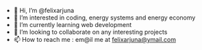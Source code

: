 - 👋 Hi, I’m @felixarjuna
- 👀 I’m interested in coding, energy systems and energy economy
- 🌱 I’m currently learning web development 
- 💞️ I’m looking to collaborate on any interesting projects 
- 📫 How to reach me : em@il me at felixarjuna@ymail.com

<!---
felixarjuna/felixarjuna is a ✨ special ✨ repository because its `README.md` (this file) appears on your GitHub profile.
You can click the Preview link to take a look at your changes.
--->
